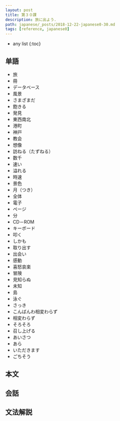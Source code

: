 ```yaml
---
layout: post
title: 第３０課
description: 旅に出よう.
path: japanese/_posts/2018-12-22-japanese0-30.md
tags: [reference, japanese0]
---
```


* any list
{:toc}

## 单語

* 旅
* 冊
* データベース
* 風景
* さまざまだ
* 飽きる
* 発見
* 東西南北
* 港町
* 神戸
* 教会
* 想像
* 訪ねる（たずねる）
* 数千
* 速い
* 溢れる
* 時速
* 景色
* 月（つき）
* 全体
* 電子
* ページ
* 分
* CD－ROM
* キーボード
* 叩く
* しかも
* 取り出す
* 出会い
* 感動
* 喜怒哀楽
* 冒険
* 見知らぬ
* 未知
* 島
* 泳ぐ
* さっき
* こんばんわ相変わらず
* 相変わらず
* そろそろ
* 召し上げる
* あいさつ
* あら
* いただきます
* ごちそう

## 本文


## 会話


## 文法解説


